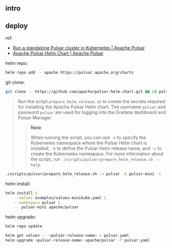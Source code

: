 
[streamnative-site]: https://streamnative.io

[repo]: https://github.com/apache/pulsar.git
[site]: https://pulsar.apache.org

[streamnative-client-rs-repo]: https://github.com/streamnative/pulsar-rs.git
[streamnative-client-spark-repo]: https://github.com/streamnative/pulsar-spark.git

## intro

## deploy

[docs-helm-start-2.10]: https://pulsar.apache.org/docs/2.10.x/getting-started-helm
[docs-helm-start-next]: https://pulsar.apache.org/docs/next/getting-started-helm

[docs-helm-overview-2.10]: https://pulsar.apache.org/docs/2.10.x/helm-overview
[docs-helm-overview-next]: https://pulsar.apache.org/docs/next/helm-overview

[docs-kube-2.10]: https://pulsar.apache.org/docs/2.10.x/deploy-kubernetes
[docs-kube-next]: https://pulsar.apache.org/docs/next/deploy-kubernetes

[docs-dcos-next]: https://pulsar.apache.org/docs/next/deploy-dcos

ref:

- [Run a standalone Pulsar cluster in Kubernetes | Apache Pulsar][docs-helm-start-2.10]
- [Apache Pulsar Helm Chart | Apache Pulsar][docs-helm-overview-2.10]

helm repo: 

~~~ sh
helm repo add -- apache https://pulsar.apache.org/charts
~~~

git clone:

~~~ sh
git clone -- https://github.com/apache/pulsar-helm-chart.git && cd pulsar-helm-chart
~~~

> Run the script `prepare_helm_release.sh` to create the secrets required for installing the Apache Pulsar Helm chart. The username `pulsar` and password `pulsar` are used for logging into the Grafana dashboard and Pulsar Manager.
> 
> > 
> > **Note**
> > 
> > When running the script, you can use `-n` to specify the Kubernetes namespace where the Pulsar Helm chart is installed, `-k` to define the Pulsar Helm release name, and `-c` to create the Kubernetes namespace. For more information about the script, run `./scripts/pulsar/prepare_helm_release.sh --help`.
> > 
> 

~~~ sh
./scripts/pulsar/prepare_helm_release.sh -n pulsar -k pulsar-mini -c
~~~

helm install: 

~~~ sh
helm install \
    --values examples/values-minikube.yaml \
    --namespace pulsar \
    -- pulsar-mini apache/pulsar
~~~

helm upgrade: 

~~~ sh
helm repo update

helm get values -- <pulsar-release-name> > pulsar.yaml
helm upgrade <pulsar-release-name> apache/pulsar -f pulsar.yaml
~~~
